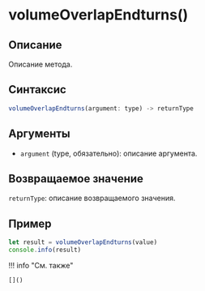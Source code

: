 # volumeOverlapEndturns()

## Описание
Описание метода.

## Синтаксис
```javascript
volumeOverlapEndturns(argument: type) -> returnType
```

## Аргументы
- `argument` (type, обязательно): описание аргумента.

## Возвращаемое значение
`returnType`: описание возвращаемого значения.

## Пример
```javascript linenums="1"
let result = volumeOverlapEndturns(value)
console.info(result)
```

!!! info "См. также"

    []()

